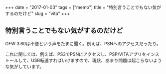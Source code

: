 +++
date = "2017-01-03"
tags =  ["memo"]
title = "特別言うことでもない気がするのだけど"
slug = "vita"
+++

## 特別言うことでもない気がするのだけど	  

OFW 3.60は不便という声をたまに聞く。例えば、PSNへのアクセスだったり。

これに関しては、例えば、PS3でPSNにアクセスし、PSP/VITAアプリをインストールして、USB転送すればいけますので、現状、あまり問題は起こらないような気がしています。
	  
